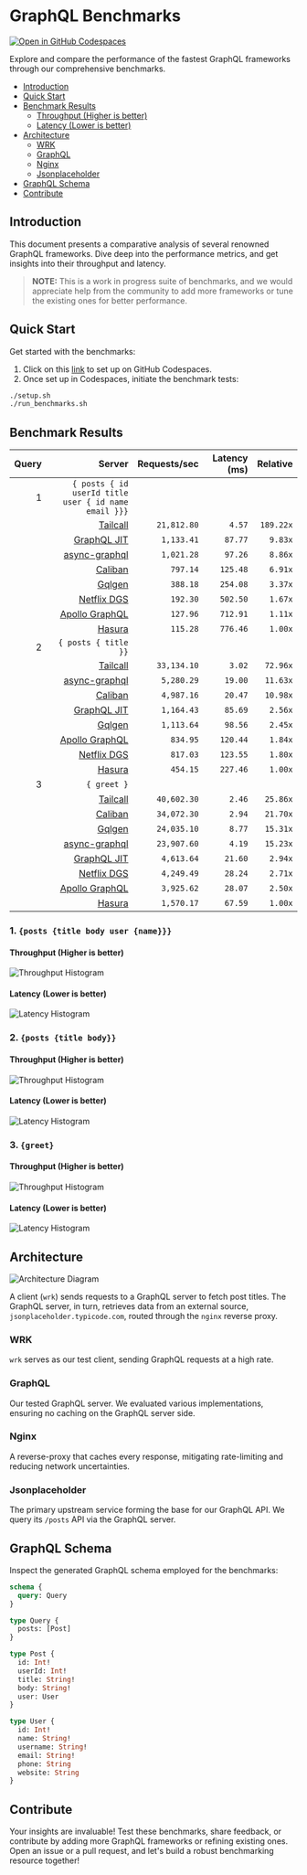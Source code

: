 # GraphQL Benchmarks <!-- omit from toc -->

[![Open in GitHub Codespaces](https://github.com/codespaces/badge.svg)](https://codespaces.new/tailcallhq/graphql-benchmarks)

Explore and compare the performance of the fastest GraphQL frameworks through our comprehensive benchmarks.

- [Introduction](#introduction)
- [Quick Start](#quick-start)
- [Benchmark Results](#benchmark-results)
  - [Throughput (Higher is better)](#throughput-higher-is-better)
  - [Latency (Lower is better)](#latency-lower-is-better)
- [Architecture](#architecture)
  - [WRK](#wrk)
  - [GraphQL](#graphql)
  - [Nginx](#nginx)
  - [Jsonplaceholder](#jsonplaceholder)
- [GraphQL Schema](#graphql-schema)
- [Contribute](#contribute)

[Tailcall]: https://github.com/tailcallhq/tailcall
[Gqlgen]: https://github.com/99designs/gqlgen
[Apollo GraphQL]: https://github.com/apollographql/apollo-server
[Netflix DGS]: https://github.com/netflix/dgs-framework
[Caliban]: https://github.com/ghostdogpr/caliban
[async-graphql]: https://github.com/async-graphql/async-graphql
[Hasura]: https://github.com/hasura/graphql-engine
[GraphQL JIT]: https://github.com/zalando-incubator/graphql-jit

## Introduction

This document presents a comparative analysis of several renowned GraphQL frameworks. Dive deep into the performance metrics, and get insights into their throughput and latency.

> **NOTE:** This is a work in progress suite of benchmarks, and we would appreciate help from the community to add more frameworks or tune the existing ones for better performance.

## Quick Start

Get started with the benchmarks:

1. Click on this [link](https://codespaces.new/tailcallhq/graphql-benchmarks) to set up on GitHub Codespaces.
2. Once set up in Codespaces, initiate the benchmark tests:

```bash
./setup.sh
./run_benchmarks.sh
```

## Benchmark Results

<!-- PERFORMANCE_RESULTS_START -->

| Query | Server | Requests/sec | Latency (ms) | Relative |
|-------:|--------:|--------------:|--------------:|---------:|
| 1 | `{ posts { id userId title user { id name email }}}` |
|| [Tailcall] | `21,812.80` | `4.57` | `189.22x` |
|| [GraphQL JIT] | `1,133.41` | `87.77` | `9.83x` |
|| [async-graphql] | `1,021.28` | `97.26` | `8.86x` |
|| [Caliban] | `797.14` | `125.48` | `6.91x` |
|| [Gqlgen] | `388.18` | `254.08` | `3.37x` |
|| [Netflix DGS] | `192.30` | `502.50` | `1.67x` |
|| [Apollo GraphQL] | `127.96` | `712.91` | `1.11x` |
|| [Hasura] | `115.28` | `776.46` | `1.00x` |
| 2 | `{ posts { title }}` |
|| [Tailcall] | `33,134.10` | `3.02` | `72.96x` |
|| [async-graphql] | `5,280.29` | `19.00` | `11.63x` |
|| [Caliban] | `4,987.16` | `20.47` | `10.98x` |
|| [GraphQL JIT] | `1,164.43` | `85.69` | `2.56x` |
|| [Gqlgen] | `1,113.64` | `98.56` | `2.45x` |
|| [Apollo GraphQL] | `834.95` | `120.44` | `1.84x` |
|| [Netflix DGS] | `817.03` | `123.55` | `1.80x` |
|| [Hasura] | `454.15` | `227.46` | `1.00x` |
| 3 | `{ greet }` |
|| [Tailcall] | `40,602.30` | `2.46` | `25.86x` |
|| [Caliban] | `34,072.30` | `2.94` | `21.70x` |
|| [Gqlgen] | `24,035.10` | `8.77` | `15.31x` |
|| [async-graphql] | `23,907.60` | `4.19` | `15.23x` |
|| [GraphQL JIT] | `4,613.64` | `21.60` | `2.94x` |
|| [Netflix DGS] | `4,249.49` | `28.24` | `2.71x` |
|| [Apollo GraphQL] | `3,925.62` | `28.07` | `2.50x` |
|| [Hasura] | `1,570.17` | `67.59` | `1.00x` |

<!-- PERFORMANCE_RESULTS_END -->



### 1. `{posts {title body user {name}}}`
#### Throughput (Higher is better)

![Throughput Histogram](assets/req_sec_histogram1.png)

#### Latency (Lower is better)

![Latency Histogram](assets/latency_histogram1.png)

### 2. `{posts {title body}}`
#### Throughput (Higher is better)

![Throughput Histogram](assets/req_sec_histogram2.png)

#### Latency (Lower is better)

![Latency Histogram](assets/latency_histogram2.png)

### 3. `{greet}`
#### Throughput (Higher is better)

![Throughput Histogram](assets/req_sec_histogram3.png)

#### Latency (Lower is better)

![Latency Histogram](assets/latency_histogram3.png)

## Architecture

![Architecture Diagram](assets/architecture.png)

A client (`wrk`) sends requests to a GraphQL server to fetch post titles. The GraphQL server, in turn, retrieves data from an external source, `jsonplaceholder.typicode.com`, routed through the `nginx` reverse proxy.

### WRK

`wrk` serves as our test client, sending GraphQL requests at a high rate.

### GraphQL

Our tested GraphQL server. We evaluated various implementations, ensuring no caching on the GraphQL server side.

### Nginx

A reverse-proxy that caches every response, mitigating rate-limiting and reducing network uncertainties.

### Jsonplaceholder

The primary upstream service forming the base for our GraphQL API. We query its `/posts` API via the GraphQL server.

## GraphQL Schema

Inspect the generated GraphQL schema employed for the benchmarks:

```graphql
schema {
  query: Query
}

type Query {
  posts: [Post]
}

type Post {
  id: Int!
  userId: Int!
  title: String!
  body: String!
  user: User
}

type User {
  id: Int!
  name: String!
  username: String!
  email: String!
  phone: String
  website: String
}
```

## Contribute

Your insights are invaluable! Test these benchmarks, share feedback, or contribute by adding more GraphQL frameworks or refining existing ones. Open an issue or a pull request, and let's build a robust benchmarking resource together!
